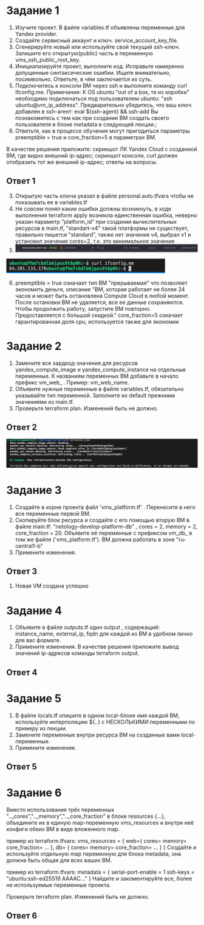 
# Задание 1

1. Изучите проект. В файле variables.tf объявлены переменные для Yandex provider.
2. Создайте сервисный аккаунт и ключ. service_account_key_file.
3. Сгенерируйте новый или используйте свой текущий ssh-ключ. Запишите его открытую(public) часть в переменную vms_ssh_public_root_key.
4. Инициализируйте проект, выполните код. Исправьте намеренно допущенные синтаксические ошибки. Ищите внимательно, посимвольно. Ответьте, в чём заключается их суть.
5. Подключитесь к консоли ВМ через ssh и выполните команду  curl ifconfig.me. Примечание: К OS ubuntu "out of a box, те из коробки" необходимо подключаться под пользователем ubuntu: "ssh ubuntu@vm_ip_address". Предварительно убедитесь, что ваш ключ добавлен в ssh-агент: eval $(ssh-agent) && ssh-add Вы познакомитесь с тем как при создании ВМ создать своего пользователя в блоке metadata в следующей лекции.;
6. Ответьте, как в процессе обучения могут пригодиться параметры preemptible = true и core_fraction=5 в параметрах ВМ.

В качестве решения приложите:
скриншот ЛК Yandex Cloud с созданной ВМ, где видно внешний ip-адрес;
скриншот консоли, curl должен отобразить тот же внешний ip-адрес;
ответы на вопросы.

## Ответ 1

3. Открытую часть ключа указал в файле personal.auto.tfvars чтобы не показывать ее в variables.tf
4. Не совсем понял какие ошибки должны возникнуть, в ходе выполнения terraform apply возникла единственная ошибка, неверно указан параметр "platform_id" при создании вычислительных ресурсов в main.tf,  "standart-v4" такой платформы не существует, правильно пишется "standard", также нет значения v4, выбрал v1 и установил значения cores=2, т.к. это минимальное значение
5. ![alt text](https://github.com/karapuze/terraform/blob/main/Img/Снимок%20экрана%202024-05-18%20в%2014.27.12.png)

![alt text](https://github.com/karapuze/terraform/blob/main/Img/Снимок%20экрана%202024-05-18%20в%2014.27.19.png)


6. preemptible = true означает тип ВМ "прерываемая" что позволяет экономить деньги, описание "ВМ, которая работает не более 24 часов и может быть остановлена Compute Cloud в любой момент. После остановки ВМ не удаляется, все ее данные сохраняются. Чтобы продолжить работу, запустите ВМ повторно. Предоставляется с большой скидкой."
core_fraction=5 означает гарантированная доля cpu, используется также для экономии

# Задание 2

1. Замените все хардкод-значения для ресурсов yandex_compute_image и yandex_compute_instance на отдельные переменные. К названиям переменных ВМ добавьте в начало префикс vm_web_ . Пример: vm_web_name.
2. Объявите нужные переменные в файле variables.tf, обязательно указывайте тип переменной. Заполните их default прежними значениями из main.tf.
3. Проверьте terraform plan. Изменений быть не должно.

## Ответ 2

![alt text](https://github.com/karapuze/terraform/blob/main/Img/Снимок%20экрана%202024-05-18%20в%2015.24.22.png)

# Задание 3

1. Создайте в корне проекта файл 'vms_platform.tf' . Перенесите в него все переменные первой ВМ.
2. Скопируйте блок ресурса и создайте с его помощью вторую ВМ в файле main.tf: "netology-develop-platform-db" ,  cores  = 2, memory = 2, core_fraction = 20. Объявите её переменные с префиксом vm_db_ в том же файле ('vms_platform.tf'). ВМ должна работать в зоне "ru-central1-b"
3. Примените изменения.

## Ответ 3

1. Новая VM создана успешно



# Задание 4

1. Объявите в файле outputs.tf один output , содержащий: instance_name, external_ip, fqdn для каждой из ВМ в удобном лично для вас формате.
2. Примените изменения.
В качестве решения приложите вывод значений ip-адресов команды terraform output.

## Ответ 4

# Задание 5

1. В файле locals.tf опишите в одном local-блоке имя каждой ВМ, используйте интерполяцию ${..} с НЕСКОЛЬКИМИ переменными по примеру из лекции.
2. Замените переменные внутри ресурса ВМ на созданные вами local-переменные.
3. Примените изменения.

## Ответ 5

# Задание 6

Вместо использования трёх переменных ".._cores",".._memory",".._core_fraction" в блоке resources {...}, объедините их в единую map-переменную vms_resources и внутри неё конфиги обеих ВМ в виде вложенного map.

пример из terraform.tfvars:
vms_resources = {
  web={
    cores=
    memory=
    core_fraction=
    ...
  },
  db= {
    cores=
    memory=
    core_fraction=
    ...
  }
}
Создайте и используйте отдельную map переменную для блока metadata, она должна быть общая для всех ваших ВМ.

пример из terraform.tfvars:
metadata = {
  serial-port-enable = 1
  ssh-keys           = "ubuntu:ssh-ed25519 AAAAC..."
}
Найдите и закоментируйте все, более не используемые переменные проекта.

Проверьте terraform plan. Изменений быть не должно.

## Ответ 6

